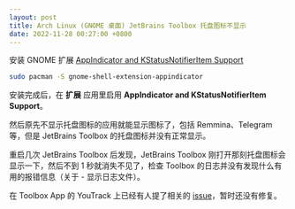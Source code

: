 ```yaml
---
layout: post
title: Arch Linux (GNOME 桌面) JetBrains Toolbox 托盘图标不显示
date: 2022-11-28 00:27:00 +0800
---
```


安装 GNOME 扩展 [AppIndicator and KStatusNotifierItem Support](https://extensions.gnome.org/extension/615/appindicator-support/)

```bash
sudo pacman -S gnome-shell-extension-appindicator
```


安装完成后，在 **扩展** 应用里启用 **AppIndicator and KStatusNotifierItem Support**。

然后原先不显示托盘图标的应用就能显示图标了，包括 Remmina、Telegram 等，但是 JetBrains Toolbox 的托盘图标并没有正常显示。

重启几次 JetBrains Toolbox 后发现，JetBrains Toolbox 刚打开那刻托盘图标会显示一下，然后不到 1 秒就消失不见了，检查 Toolbox 的日志并没有发现什么有用的报错信息（关于 - 显示日志文件）。

在 Toolbox App 的 YouTrack 上已经有人提了相关的 [issue](https://youtrack.jetbrains.com/issue/TBX-4785/JetBrains-ToolBox-does-not-show-in-system-tray-on-Fedora)，暂时还没有修复。

